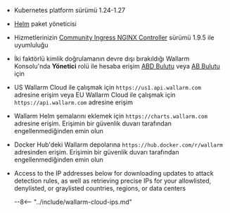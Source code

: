 * Kubernetes platform sürümü 1.24-1.27
* [Helm](https://helm.sh/) paket yöneticisi
* Hizmetlerinizin [Community Ingress NGINX Controller](https://github.com/kubernetes/ingress-nginx) sürümü 1.9.5 ile uyumluluğu
* İki faktörlü kimlik doğrulamanın devre dışı bırakıldığı Wallarm Konsolu'nda **Yönetici** rolü ile hesaba erişim [ABD Bulutu](https://us1.my.wallarm.com/) veya [AB Bulutu](https://my.wallarm.com/) için
* US Wallarm Cloud ile çalışmak için `https://us1.api.wallarm.com` adresine erişim veya EU Wallarm Cloud ile çalışmak için `https://api.wallarm.com` adresine erişim
* Wallarm Helm şemalarını eklemek için `https://charts.wallarm.com` adresine erişim. Erişimin bir güvenlik duvarı tarafından engellenmediğinden emin olun
* Docker Hub'deki Wallarm depolarına `https://hub.docker.com/r/wallarm` adresinden erişim. Erişimin bir güvenlik duvarı tarafından engellenmediğinden emin olun
* Access to the IP addresses below for downloading updates to attack detection rules, as well as retrieving precise IPs for your allowlisted, denylisted, or graylisted countries, regions, or data centers

    --8<-- "../include/wallarm-cloud-ips.md"
